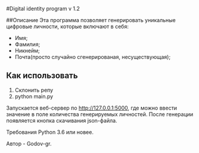 #Digital identity program v 1.2

##Описание
Эта программа позволяет генерировать уникальные цифровые личности, которые включают в себя:
- Имя;
- Фамилия;
- Никнейм;
- Почта(просто случайно сгенерированая, несуществующая);


## Как использовать
1. Склонить репу
2. python main.py

Запускается веб-сервер по  http://127.0.0.1:5000, где можно ввести значение в поле количества генерируемых личностей.
После генерации появляется кнопка скачивания json-файла.

Требования Python 3.6 или новее.

Автор - Godov-gr.
